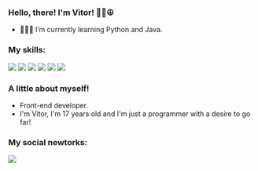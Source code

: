 ### Hello, there! I'm Vitor! 🤙🏽☮

- 👨🏽‍💻 I’m currently learning Python and Java.

### My skills:

<a><img src="https://img.shields.io/badge/HTML5-323330?style=for-the-badge&logo=html5&logoColor=white"></img></a>
<a><img src="https://img.shields.io/badge/CSS3-F6F6F6?style=for-the-badge&logo=css3&logoColor=black"></img></a>
<a><img src="https://img.shields.io/badge/JavaScript-323330?style=for-the-badge&logo=javascript&logoColor=white"></img></a>
<a><img src="https://img.shields.io/badge/Python-F6F6F6?style=for-the-badge&logo=python&logoColor=black"></img></a>
<a><img src="https://img.shields.io/badge/Java-323330?style=for-the-badge&logo=java&logoColor=black"></img></a>
<a><img src="https://img.shields.io/badge/MongoDB-F6F6F6?style=for-the-badge&logo=mongodb&logoColor=black"></img></a>


### A little about myself!

- Front-end developer.
- I'm Vitor, I'm 17 years old and I'm just a programmer with a desire to go far! 

### My social newtorks:
<a href="https://www.linkedin.com/in/vitor-lopes-914811236/"><img src="https://img.shields.io/badge/LinkedIn-F6F6F6?style=for-the-badge&logo=linkedin&logoColor=black"> </img></a>
